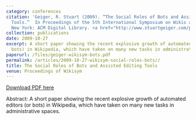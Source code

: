 ```yaml
---
category: conferences
citation: 'Geiger, R. Stuart (2009). “The Social Roles of Bots and Assisted Editing
  Tools.”  In Proceedings of the 5th International Symposium on Wikis and Open Collaboration.
  New York: ACM Digital Library. <a href="http://www.stuartgeiger.com/papers/geiger-wikisym-bots.pdf">http://www.stuartgeiger.com/papers/geiger-wikisym-bots.pdf</a>'
collection: publications
date: 2009-10-27
excerpt: A short paper showing the recent explosive growth of automated editors (or
  bots) in Wikipedia, which have taken on many new tasks in administrative spaces.
paperurl: /files/geiger-wikisym-bots.pdf
permalink: /articles/2009-10-27-wikisym-social-roles-bots//
title: The Social Roles of Bots and Assisted Editing Tools
venue: Proceedings of Wikisym
---
```


<a href='http://www.stuartgeiger.com/papers/geiger-wikisym-bots.pdf'>Download PDF here</a>

Abstract: A short paper showing the recent explosive growth of automated editors (or bots) in Wikipedia, which have taken on many new tasks in administrative spaces.